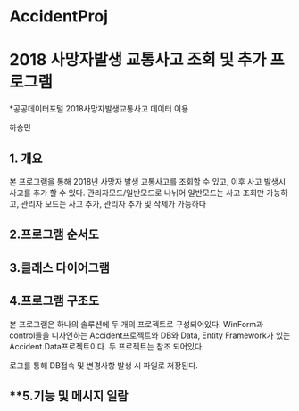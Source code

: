 # AccidentProj

# **2018 사망자발생 교통사고 조회 및 추가 프로그램**
*공공데이터포털 2018사망자발생교통사고 데이터 이용

하승민

## **1. 개요**

 본 프로그램을 통해 2018년 사망자 발생 교통사고를 조회할 수 있고, 이후 사고 발생시 사고를 추가 할 수 있다. 관리자모드/일반모드로 나뉘어 일반모드는
 사고 조회만 가능하고, 관리자 모드는 사고 추가, 관리자 추가 및 삭제가 가능하다
 
 ## **2.프로그램 순서도**
 
 ## **3.클래스 다이어그램**
 
 ## **4.프로그램 구조도**
 
   본 프로그램은 하나의 솔루션에 두 개의 프로젝트로 구성되어있다. WinForm과 control들을 디자인하는 Accident프로젝트와 DB와 Data, Entity Framework가
  있는 Accident.Data프로젝트이다. 두 프로젝트는 참조 되어있다.
   
   로그를 통해 DB접속 및 변경사항 발생 시 파일로 저장된다.
   
 ## **5.기능 및 메시지 일람


